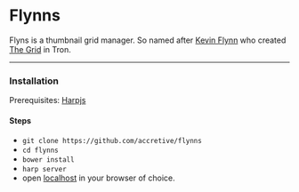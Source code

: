# Flynns

Flyns is a thumbnail grid manager.  So named after [Kevin Flynn](http://disney.wikia.com/wiki/Kevin_Flynn) who created [The Grid](http://disney.wikia.com/wiki/The_Grid) in Tron.

---

### Installation

Prerequisites: [Harpjs](http://harpjs.com/)

#### Steps

* `git clone https://github.com/accretive/flynns`
* `cd flynns`
* `bower install`
* `harp server`
* open [localhost](http://localhost:9000/) in your browser of choice.
